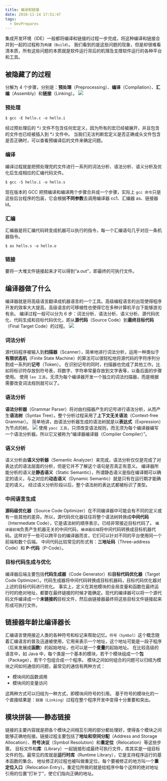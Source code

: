 ```yaml
---
title: 编译和链接
date: 2018-11-14 17:51:47
tags:
  - DevPrepares
---
```

集成开发环境（IDE）一般都将编译和链接的过程一步完成，将这种编译和链接合并到一起的过程称为`构建（Build）`。
我们看到的是这些问题的现象，但是却很难看清本质，所有这些问题的本质就是软件运行背后的机理及支撑软件运行的各种平台和工具。
## 被隐藏了的过程
分解为 4 个步骤，分别是：**预处理**（Preprocessing）、**编译**（Compilation）、**汇编**（Assembly）和**链接**（Linking）。
![](https://raw.githubusercontent.com/was48i/mPOST/master/DevPrepares/2-1.jpeg)
<!--more-->
### 预处理
```
$ gcc -E hello.c -o hello.i
```
经过预处理后的 \*.i 文件不包含任何宏定义，因为所有的宏已经被展开，并且包含的文件也已经被插入到 \*.i 文件中。
当我们无法判断宏定义是否正确或头文件包含是否正确时，可以查看预编译后的文件来确定问题。
### 编译
编译过程就是把预处理完的文件进行一系列的词法分析、语法分析、语义分析及优化后生成相应的汇编代码文件。
```
$ gcc -S hello.i -o hello.s
```
现在版本的 GCC 把预编译和编译两个步骤合并成一个步骤，实际上 `gcc 命令`只是这些后台程序的包装，它会根据**不同参数**去调用编译器 cc1、汇编器 as、链接器 ld。
### 汇编
汇编器是将汇编代码转变成机器可以执行的指令，每一个汇编语句几乎对应一条机器指令。
```
$ as hello.s -o hello.o
```
### 链接
要将一大堆文件链接起来才可以得到“a.out”，即最终的可执行文件。
## 编译器做了什么
编译器就是将高级语言翻译成机器语言的一个工具。高级编程语言的出现使得程序开发的效率大大提高，高级语言的可移植性也使得它在多种计算机平台下能够游刃有余。
编译过程一般可以分为 6 步：词法分析、语法分析、语义分析、源代码优化、代码生成和目标代码优化，即从**源代码**（Source Code）到**最终目标代码**（Final Target Code）的过程。
![](https://raw.githubusercontent.com/was48i/mPOST/master/DevPrepares/2-2.jpeg)
### 词法分析
源代码程序被输入到**扫描器**（Scanner），简单地进行词法分析，运用一种类似于**有限状态机**（Finite State Machine）的算法可以很轻松地将源代码的字符序列分割成一系列的**记号**（Token）。
在识别记号的同时，扫描器也完成了其他工作。比如将标识符存放到符号表，将数字、字符串常量存放到文字表等，以备后面的步骤使用。
使用 `lex 工具`，无须为每个编译器开发一个独立的词法扫描器，而是根据需要改变词法规则就可以了。
### 语法分析
**语法分析器**（Grammar Parser）将对由扫描器产生的记号进行语法分析，从而产生**语法树**（Syntax Tree）。整个分析过程采用了**上下文无关语法**（Context-free Grammar）。
简单地讲，由语法分析器生成的语法树就是以**表达式**（Expression）为节点的树。
![](https://raw.githubusercontent.com/was48i/mPOST/master/DevPrepares/2-3.jpeg)
使用 `yacc 工具`，只须改变语法规则，而无须为每个编译器编写一个语法分析器。所以它又被称为“编译器编译器（Compiler Compiler）”。
### 语义分析
语义分析由**语义分析器**（Semantic Analyzer）来完成，语法分析仅仅是完成了对表达式的语法层面的分析，但是它并不了解这个语句是否真正有意义。
编译器所能分析的语义是**静态语义**（Static Semantic），所谓静态语义是指在编译期可以确定的语义，与之对应的**动态语义**（Dynamic Semantic）就是只有在运行期才能确定的语义。
经过语义分析阶段以后，整个语法树的表达式都被标识了类型。
### 中间语言生成
**源码级优化器**（Source Code Optimizer）在不同编译器中可能会有不同的定义或有一些其他的差异。所以，源代码优化器往往将整个语法树转换成**中间代码**（Intermediate Code），它是语法树的顺序表示，已经非常接近目标代码了。
`编译器前端`负责产生机器无关的中间代码，`编译器后端`将中间代码转换成目标机器代码。这样对于一些可以跨平台的编译器而言，它们可以针对不同的平台使用同一个前端和数个后端。
中间代码比较常见的形式有：**三地址码**（Three-address Code）和 **P-代码**（P-Code）。
### 目标代码生成与优化
编译器后端主要包括**代码生成器**（Code Generator）和**目标代码优化器**（Target Code Optimizer）。代码生成器将中间代码转换成目标机器码，目标代码优化器对上述的目标代码进行优化。
事实上，定义在其他模块的全局变量和函数在最终运行时的绝对地址，都要在最终链接的时候才能确定。现代的编译器可以将一个源代码文件编译成一个**未链接的**目标文件，然后由链接器最终将这些目标文件链接起来形成可执行文件。
## 链接器年龄比编译器长
汇编语言使用接近人类的各种符号和标记来帮助记忆。`符号（Symbol）`这个概念随着汇编语言的普及迅速被使用，它用来表示一个地址，这个地址可能是一段子程序（后来发展成**函数**）的起始地址，也可以是一个**变量**的起始地址。
在比较高级的语言中，如 Java 中，每个类是一个基本的模块，若干个模块组成一个**包**（Package），若干个包组合成一个程序。
模块之间如何组合的问题可以归结为模块之间如何通信的问题，最常见的通信有两种方式：
- 模块间的函数调用
- 模块间的变量访问

这两种方式可以归结为一种方式，即模块间符号的引用。
基于符号的模块化的一个直接结果是：`链接（Linking）`过程在整个程序开发中变得十分重要和突出。
## 模块拼装——静态链接
链接的主要内容就是把各个模块之间相互引用的部分都处理好，使得各个模块之间能够正确地衔接。链接过程主要包括了**地址和空间分配**（Address and Storage Allocation）、**符号决议**（Symbol Resolution）和**重定位**（Relocation）等这些步骤。
目标文件和**库**（Library）一起链接形成最终可执行文件，库其实是一组目标文件的包。最常见的库就是**运行时库**（Runtime Library），它是支持程序运行的基本函数的集合。
地址修正的过程也被叫做重定位，每个要被修正的地方叫一个**重定位入口**（Relocation Entry）。重定位所做的就是给程序中每个这样的绝对地址引用的位置“打补丁”，使它们指向正确的地址。
